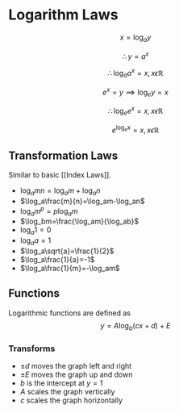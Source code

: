 # Logarithm Laws

$$x=\log_a{y}$$

$$\therefore y=a^x$$

$$\therefore \log_aa^x=x, x\epsilon \mathbb{R}$$

$$e^x=y \implies \log_ey=x$$

$$\therefore \log_ee^x=x,x\epsilon \mathbb{R}$$

$$e^{\log_ex}=x,x\epsilon \mathbb{R}$$

## Transformation Laws

Similar to basic [[Index Laws]].

* $\log_amn=\log_am+\log_an$
* $\log_a\frac{m}{n}=\log_am-\log_an$
* $\log_am^p=p\log_am$
* $\log_bm=\frac{\log_am}{\log_ab}$
* $\log_a1=0$
* $\log_aa=1$
* $\log_a\sqrt{a}=\frac{1}{2}$
* $\log_a\frac{1}{a}=-1$
* $\log_a\frac{1}{m}=-\log_am$

## Functions

Logarithmic functions are defined as
$$y=A\log_{b}{(cx+d)}+E$$

### Transforms

* $\pm d$ moves the graph left and right
* $\pm E$ moves the graph up and down
* $b$ is the intercept at $y=1$
* $A$ scales the graph vertically
* $c$ scales the graph horizontally